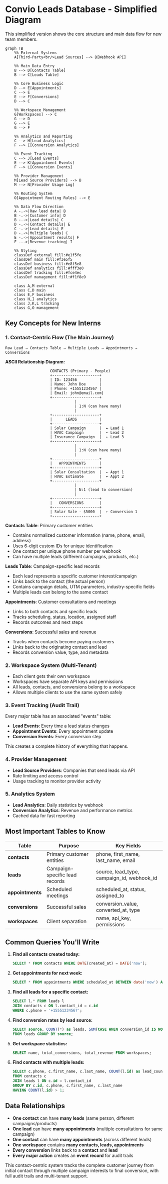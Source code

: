 # Convio Leads Database - Simplified Diagram

This simplified version shows the core structure and main data flow for new team members.

```mermaid
graph TB
    %% External Systems
    A[Third-Party<br/>Lead Sources] --> B[Webhook API]

    %% Main Data Entry
    B --> D[Contacts Table]
    B --> C[Leads Table]

    %% Core Business Logic
    D --> E[Appointments]
    C --> E
    E --> F[Conversions]
    D --> C

    %% Workspace Management
    G[Workspaces] --> C
    G --> D
    G --> E
    G --> F

    %% Analytics and Reporting
    C --> H[Lead Analytics]
    F --> I[Conversion Analytics]

    %% Event Tracking
    C --> J[Lead Events]
    E --> K[Appointment Events]
    F --> L[Conversion Events]

    %% Provider Management
    M[Lead Source Providers] --> B
    M --> N[Provider Usage Log]

    %% Routing System
    O[Appointment Routing Rules] --> E

    %% Data Flow Direction
    A -.->|Raw lead data| B
    B -.->|Customer info| D
    B -.->|Lead details| C
    D -.->|Contact details| E
    C -.->|Lead details| E
    D -.->|Multiple leads| C
    E -.->|Appointment results| F
    F -.->|Revenue tracking| I

    %% Styling
    classDef external fill:#e1f5fe
    classDef main fill:#f3e5f5
    classDef business fill:#e8f5e8
    classDef analytics fill:#fff3e0
    classDef tracking fill:#fce4ec
    classDef management fill:#f1f8e9

    class A,M external
    class C,D main
    class E,F business
    class H,I analytics
    class J,K,L tracking
    class G,O management
```

## Key Concepts for New Interns

### 1. **Contact-Centric Flow** (The Main Journey)
```
Raw Lead → Contacts Table → Multiple Leads → Appointments → Conversions
```

**ASCII Relationship Diagram:**
```
                    CONTACTS (Primary - People)
                    +---------------------+
                    | ID: 123456          |
                    | Name: John Doe      |
                    | Phone: +15551234567 |
                    | Email: john@email.com|
                    +---------------------+
                               |
                               | 1:N (can have many)
                               |
                    +---------------------+
                    |      LEADS          |
                    +---------------------+
                    | Solar Campaign      |  ← Lead 1
                    | HVAC Campaign       |  ← Lead 2
                    | Insurance Campaign  |  ← Lead 3
                    +---------------------+
                               |
                               | 1:N (can have many)
                               |
                    +---------------------+
                    |   APPOINTMENTS      |
                    +---------------------+
                    | Solar Consultation  |  ← Appt 1
                    | HVAC Estimate       |  ← Appt 2
                    +---------------------+
                               |
                               | N:1 (lead to conversion)
                               |
                    +---------------------+
                    |   CONVERSIONS       |
                    +---------------------+
                    | Solar Sale - $5000  |  ← Conversion 1
                    +---------------------+
```

**Contacts Table**: Primary customer entities
- Contains normalized customer information (name, phone, email, address)
- Uses 6-digit custom IDs for unique identification
- One contact per unique phone number per webhook
- Can have multiple leads (different campaigns, products, etc.)

**Leads Table**: Campaign-specific lead records
- Each lead represents a specific customer interest/campaign
- Links back to the contact (the actual person)
- Contains campaign details, UTM parameters, industry-specific fields
- Multiple leads can belong to the same contact

**Appointments**: Customer consultations and meetings
- Links to both contacts and specific leads
- Tracks scheduling, status, location, assigned staff
- Records outcomes and next steps

**Conversions**: Successful sales and revenue
- Tracks when contacts become paying customers
- Links back to the originating contact and lead
- Records conversion value, type, and metadata

### 2. **Workspace System** (Multi-Tenant)
- Each client gets their own workspace
- Workspaces have separate API keys and permissions
- All leads, contacts, and conversions belong to a workspace
- Allows multiple clients to use the same system safely

### 3. **Event Tracking** (Audit Trail)
Every major table has an associated "events" table:
- **Lead Events**: Every time a lead status changes
- **Appointment Events**: Every appointment update
- **Conversion Events**: Every conversion step

This creates a complete history of everything that happens.

### 4. **Provider Management**
- **Lead Source Providers**: Companies that send leads via API
- Rate limiting and access control
- Usage tracking to monitor provider activity

### 5. **Analytics System**
- **Lead Analytics**: Daily statistics by webhook
- **Conversion Analytics**: Revenue and performance metrics
- Cached data for fast reporting

## Most Important Tables to Know

| Table | Purpose | Key Fields |
|-------|---------|------------|
| **contacts** | Primary customer entities | phone, first_name, last_name, email |
| **leads** | Campaign-specific lead records | source, lead_type, campaign_id, webhook_id |
| **appointments** | Scheduled meetings | scheduled_at, status, assigned_to |
| **conversions** | Successful sales | conversion_value, converted_at, type |
| **workspaces** | Client separation | name, api_key, permissions |

## Common Queries You'll Write

1. **Find all contacts created today:**
   ```sql
   SELECT * FROM contacts WHERE DATE(created_at) = DATE('now');
   ```

2. **Get appointments for next week:**
   ```sql
   SELECT * FROM appointments WHERE scheduled_at BETWEEN date('now') AND date('now', '+7 days');
   ```

3. **Find all leads for a specific contact:**
   ```sql
   SELECT l.* FROM leads l
   JOIN contacts c ON l.contact_id = c.id
   WHERE c.phone = '+15551234567';
   ```

4. **Find conversion rates by lead source:**
   ```sql
   SELECT source, COUNT(*) as leads, SUM(CASE WHEN conversion_id IS NOT NULL THEN 1 ELSE 0 END) as converted
   FROM leads GROUP BY source;
   ```

5. **Get workspace statistics:**
   ```sql
   SELECT name, total_conversions, total_revenue FROM workspaces;
   ```

6. **Find contacts with multiple leads:**
   ```sql
   SELECT c.phone, c.first_name, c.last_name, COUNT(l.id) as lead_count
   FROM contacts c
   JOIN leads l ON c.id = l.contact_id
   GROUP BY c.id, c.phone, c.first_name, c.last_name
   HAVING COUNT(l.id) > 1;
   ```

## Data Relationships

- **One contact** can have **many leads** (same person, different campaigns/products)
- **One lead** can have **many appointments** (multiple consultations for same campaign)
- **One contact** can have **many appointments** (across different leads)
- **One workspace** contains **many contacts, leads, appointments**
- **Every conversion** links back to a **contact** and **lead**
- **Every major action** creates an **event record** for audit trails

This contact-centric system tracks the complete customer journey from initial contact through multiple campaign interests to final conversion, with full audit trails and multi-tenant support.

